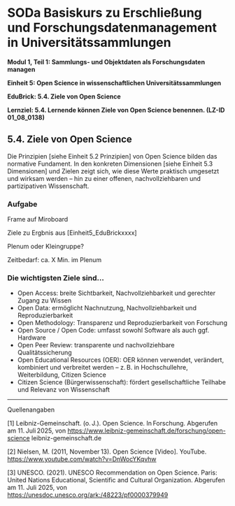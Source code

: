 <!--

author: Canan Hastik 
author: 
email:    
version:  v1
language: DE
lizenz: cc by
modultitel: Modul 1, Teil 1: Sammlungs- und Objektdaten als Forschungsdaten managen
eineit: 5
einheitstitel: Open Science in wissenschaftlichen Universitätssammlungen
lernziele:
* Lernende können Kodizes und Leitlinen zur Guten Wissenschaftlichen Praxis benennen. (LZ-ID 05_011_1031)

icon:     https://raw.githubusercontent.com/chastik/Beratung_Dateityp_Bild/refs/heads/main/SODa-Logo_full.svg
link:     https://raw.githubusercontent.com/chastik/Beratung/refs/heads/main/soda.css

comment:  WissKi SODA OERs

-->

# SODa Basiskurs zu Erschließung und Forschungsdatenmanagement in Universitätssammlungen

**Modul 1, Teil 1: Sammlungs- und Objektdaten als Forschungsdaten managen**

**Einheit 5: Open Science in wissenschaftlichen Universitätssammlungen**

**EduBrick: 5.4. Ziele von Open Science**

**Lernziel: 5.4. Lernende können Ziele von Open Science benennen. (LZ-ID 01_08_0138)**


## 5.4. Ziele von Open Science

Die Prinzipien [siehe Einheit 5.2 Prinzipien] von Open Science bilden das normative Fundament. 
In den konkreten Dimensionen [siehe Einheit 5.3 Dimensionen] und Zielen zeigt sich, wie diese Werte praktisch umgesetzt und wirksam werden – hin zu einer offenen, nachvollziehbaren und partizipativen Wissenschaft.

### Aufgabe 

Frame auf Miroboard

Ziele zu Ergbnis aus [Einheit5_EduBrickxxxx]

Plenum oder Kleingruppe?

Zeitbedarf: ca. X Min. im Plenum

### Die wichtigsten Ziele sind... 

* Open Access: breite Sichtbarkeit, Nachvollziehbarkeit und gerechter Zugang zu Wissen
* Open Data: ermöglicht Nachnutzung, Nachvollziehbarkeit und Reproduzierbarkeit
* Open Methodology: Transparenz und Reproduzierbarkeit von Forschung
* Open Source / Open Code: umfasst sowohl Software als auch ggf. Hardware
* Open Peer Review: transparente und nachvollziehbare Qualitätssicherung
* Open Educational Resources (OER): OER können verwendet, verändert, kombiniert und verbreitet werden – z. B. in Hochschullehre, Weiterbildung, Citizen Science
* Citizen Science (Bürgerwissenschaft): fördert gesellschaftliche Teilhabe und Relevanz von Wissenschaft


-----------
Quellenangaben

[1]  Leibniz-Gemeinschaft. (o. J.). Open Science. In Forschung. Abgerufen am 11. Juli 2025, von https://www.leibniz-gemeinschaft.de/forschung/open-science
leibniz-gemeinschaft.de

[2] Nielsen, M. (2011, November 13). Open Science [Video]. YouTube. https://www.youtube.com/watch?v=DnWocYKqvhw

[3] UNESCO. (2021). UNESCO Recommendation on Open Science. Paris: United Nations Educational, Scientific and Cultural Organization. Abgerufen am 11. Juli 2025, von https://unesdoc.unesco.org/ark:/48223/pf0000379949
